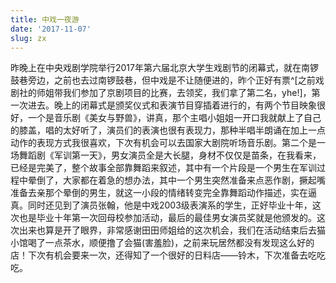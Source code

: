 ```yaml
---
title: 中戏一夜游
date: '2017-11-07'
slug: zx
---
```

昨晚上在中央戏剧学院举行2017年第六届北京大学生戏剧节的闭幕式，就在南锣鼓巷旁边，之前也去过南锣鼓巷，但中戏是不让随便进的，昨个正好有票^[之前戏剧社的师姐带我们参加了京剧项目的比赛，去领奖，我们拿了第二名，yhe!]，第一次进去。晚上的闭幕式是颁奖仪式和表演节目穿插着进行的，有两个节目映象很好，一个是音乐剧《美女与野兽》，讲真，那个主唱小姐姐一开口我就献上了自己的膝盖，唱的太好听了，演员们的表演也很有表现力，那种半唱半朗诵在加上一点动作的表现方式我很喜欢，下次有机会可以去国家大剧院听场音乐剧。第二个是一场舞蹈剧《军训第一天》，男女演员全是大长腿，身材不仅仅是苗条，在我看来，已经是完美了，整个故事全部靠舞蹈来叙述，其中有一个片段是一个男生在军训过程中晕倒了，大家都在着急的想办法，其中一个男生突然准备来点恶作剧，撅起嘴准备去亲那个晕倒的男生，就这一小段的情绪转变完全靠舞蹈动作描述，实在逼真。同时还见到了演员张翰，他是中戏2003级表演系的学生，正好毕业十年，这次也是毕业十年第一次回母校参加活动，最后的最佳男女演员奖就是他颁发的。这次出来也算是开了眼界，非常感谢田田师姐给的这次机会，我们在活动结束后去猫小馆喝了一点茶水，顺便撸了会猫(害羞脸)，之前来玩居然都没有发现这么好的店！下次有机会要来一次，还得知了一个很好的日料店——铃木，下次准备去吃吃吃。
